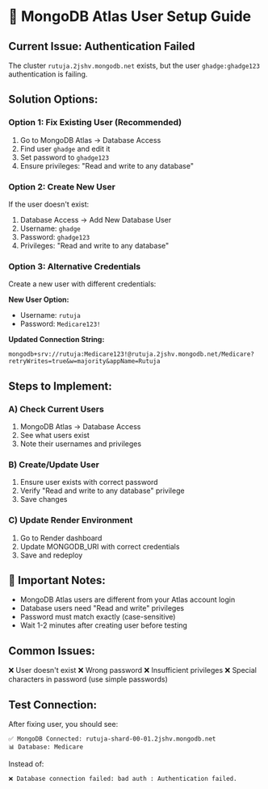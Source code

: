 # 🔐 MongoDB Atlas User Setup Guide

## Current Issue: Authentication Failed
The cluster `rutuja.2jshv.mongodb.net` exists, but the user `ghadge:ghadge123` authentication is failing.

## Solution Options:

### Option 1: Fix Existing User (Recommended)
1. Go to MongoDB Atlas → Database Access
2. Find user `ghadge` and edit it
3. Set password to `ghadge123`
4. Ensure privileges: "Read and write to any database"

### Option 2: Create New User
If the user doesn't exist:
1. Database Access → Add New Database User
2. Username: `ghadge`
3. Password: `ghadge123`
4. Privileges: "Read and write to any database"

### Option 3: Alternative Credentials
Create a new user with different credentials:

**New User Option:**
- Username: `rutuja`
- Password: `Medicare123!`

**Updated Connection String:**
```
mongodb+srv://rutuja:Medicare123!@rutuja.2jshv.mongodb.net/Medicare?retryWrites=true&w=majority&appName=Rutuja
```

## Steps to Implement:

### A) Check Current Users
1. MongoDB Atlas → Database Access
2. See what users exist
3. Note their usernames and privileges

### B) Create/Update User
1. Ensure user exists with correct password
2. Verify "Read and write to any database" privilege
3. Save changes

### C) Update Render Environment
1. Go to Render dashboard
2. Update MONGODB_URI with correct credentials
3. Save and redeploy

## 🚨 Important Notes:
- MongoDB Atlas users are different from your Atlas account login
- Database users need "Read and write" privileges
- Password must match exactly (case-sensitive)
- Wait 1-2 minutes after creating user before testing

## Common Issues:
❌ User doesn't exist
❌ Wrong password
❌ Insufficient privileges
❌ Special characters in password (use simple passwords)

## Test Connection:
After fixing user, you should see:
```
✅ MongoDB Connected: rutuja-shard-00-01.2jshv.mongodb.net
📊 Database: Medicare
```

Instead of:
```
❌ Database connection failed: bad auth : Authentication failed.
```
